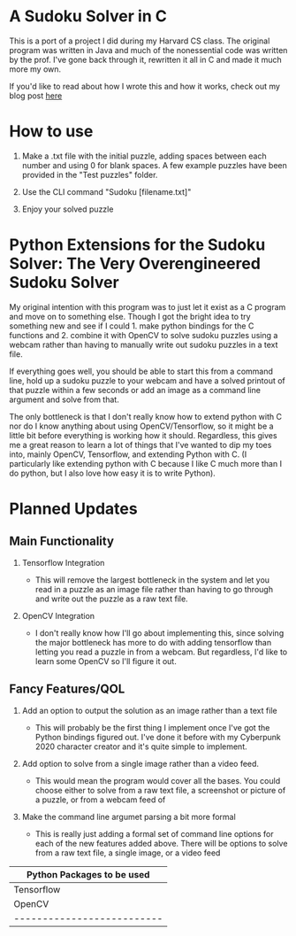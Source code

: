 # A Sudoku Solver in C

This is a port of a project I did during my Harvard CS class.  The original program was written in Java and 
much of the nonessential code was written by the prof.  I've gone back through it, rewritten it all in C and 
made it much more my own.

If you'd like to read about how I wrote this and how it works, check out my blog post [here](https://zhaba.dev/2021/01/04/Programming-a-Sudoku-Solver-in-C.html)

# How to use

1. Make a .txt file with the initial puzzle, adding spaces between each number and using 0 for blank spaces.  A few example 
   puzzles have been provided in the "Test puzzles" folder.
   
2. Use the CLI command "Sudoku [filename.txt]"

3. Enjoy your solved puzzle


# Python Extensions for the Sudoku Solver: The Very Overengineered Sudoku Solver

My original intention with this program was to just let it exist as a C program
and move on to something else.  Though I got the bright idea to try something new
and see if I could 1. make python bindings for the C functions and 2. combine it
with OpenCV to solve sudoku puzzles using a webcam rather than having to manually
write out sudoku puzzles in a text file.

If everything goes well, you should be able to start this from a command line, hold
up a sudoku puzzle to your webcam and have a solved printout of that puzzle within a
few seconds or add an image as a command line argument and solve from that. 

The only bottleneck is that I don't really know how to extend python with C nor do I
know anything about using OpenCV/Tensorflow, so it might be a little bit before 
everything is working how it should.  Regardless, this gives me a great reason to 
learn a lot of things that I've wanted to dip my toes into, mainly OpenCV, Tensorflow,
and extending Python with C. (I particularly like extending python with C because I like
C much more than I do python, but I also love how easy it is to write Python).

# Planned Updates
## Main Functionality
1. Tensorflow Integration
   - This will remove the largest bottleneck in the system and let you
   read in a puzzle as an image file rather than having to go through 
   and write out the puzzle as a raw text file.

2. OpenCV Integration
   - I don't really know how I'll go about implementing this, since
   solving the major bottleneck has more to do with adding tensorflow 
   than letting you read a puzzle in from a webcam.  But regardless, I'd
   like to learn some OpenCV so I'll figure it out. 

## Fancy Features/QOL
1. Add an option to output the solution as an  image rather
   than a text file
   - This will probably be the first thing I implement once 
   I've got the Python bindings figured out.  I've done it 
   before with my Cyberpunk 2020 character creator and it's 
   quite simple to implement.
   
2. Add option to solve from a single image rather than a video feed.
   - This would mean the program would cover all the bases.  You could
   choose either to solve from a raw text file, a screenshot or picture
   of a puzzle, or from a webcam feed of 

3. Make the command line argumet parsing a bit more formal
   - This is really just adding a formal set of command line options
   for each of the new features added above.  There will be options 
   to solve from a raw text file, a single image, or a video feed
   
|Python Packages to be used|
|--------------------------|
|Tensorflow | Pull out the numbers from a picture of a sudoku puzzle|
|OpenCV | Image Processing and preppping for tensorflow|
|--------------------------|
